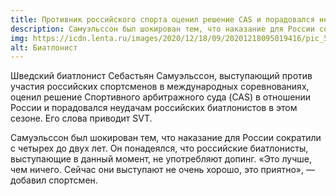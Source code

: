 ```yaml
---
title: Противник российского спорта оценил решение CAS и порадовался неудачам россиян
description: Самуэльссон был шокирован тем, что наказание для России сократили с четырех до двух лет
img: https://icdn.lenta.ru/images/2020/12/18/09/20201218095019416/pic_50a93e76082037a19a355a625274c067.jpg
alt: Биатлонист
---
```

Шведский биатлонист Себастьян Самуэльссон, выступающий против участия российских спортсменов в международных соревнованиях, оценил решение Спортивного арбитражного суда (CAS) в отношении России и порадовался неудачам российских биатлонистов в этом сезоне. Его слова приводит SVT.

Самуэльссон был шокирован тем, что наказание для России сократили с четырех до двух лет. Он понадеялся, что российские биатлонисты, выступающие в данный момент, не употребляют допинг. «Это лучше, чем ничего. Сейчас они выступают не очень хорошо, это приятно», — добавил спортсмен.
